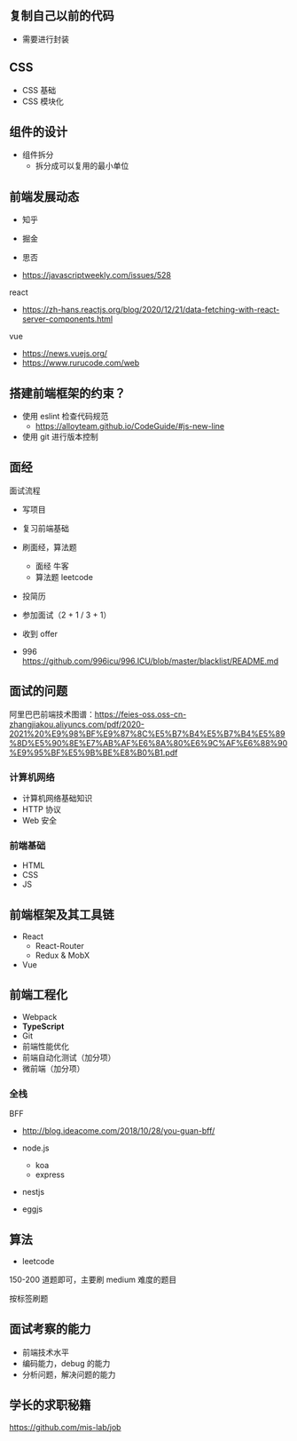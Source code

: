 ## 复制自己以前的代码

- 需要进行封装

## CSS

- CSS 基础
- CSS 模块化

## 组件的设计

- 组件拆分
  - 拆分成可以复用的最小单位

## 前端发展动态

- 知乎
- 掘金
- 思否

- https://javascriptweekly.com/issues/528

react

- https://zh-hans.reactjs.org/blog/2020/12/21/data-fetching-with-react-server-components.html

vue

- https://news.vuejs.org/
- https://www.rurucode.com/web

## 搭建前端框架的约束？

- 使用 eslint 检查代码规范
  - https://alloyteam.github.io/CodeGuide/#js-new-line
- 使用 git 进行版本控制

## 面经

面试流程

- 写项目

- 复习前端基础
- 刷面经，算法题
  - 面经 牛客
  - 算法题 leetcode
- 投简历
- 参加面试（2 + 1 / 3 + 1）
- 收到 offer 
- 996 https://github.com/996icu/996.ICU/blob/master/blacklist/README.md

## 面试的问题

阿里巴巴前端技术图谱：https://feies-oss.oss-cn-zhangjiakou.aliyuncs.com/pdf/2020-2021%20%E9%98%BF%E9%87%8C%E5%B7%B4%E5%B7%B4%E5%89%8D%E5%90%8E%E7%AB%AF%E6%8A%80%E6%9C%AF%E6%88%90%E9%95%BF%E5%9B%BE%E8%B0%B1.pdf

### 计算机网络

- 计算机网络基础知识
- HTTP 协议
- Web 安全

### 前端基础

- HTML
- CSS
- JS

## 前端框架及其工具链

- React
  - React-Router
  - Redux & MobX
- Vue

## 前端工程化

- Webpack
- **TypeScript**
- Git
- 前端性能优化
- 前端自动化测试（加分项）
- 微前端（加分项）

### 全栈

BFF

- http://blog.ideacome.com/2018/10/28/you-guan-bff/

- node.js
  - koa
  - express

- nestjs
- eggjs

## 算法

- leetcode

150-200 道题即可，主要刷 medium 难度的题目

按标签刷题



## 面试考察的能力

- 前端技术水平
- 编码能力，debug 的能力
- 分析问题，解决问题的能力

## 学长的求职秘籍

https://github.com/mis-lab/job


